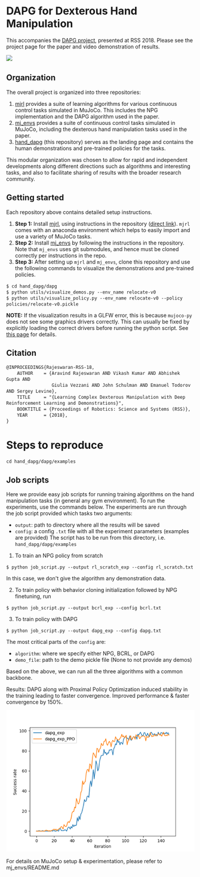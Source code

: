 # DAPG for Dexterous Hand Manipulation

This accompanies the [DAPG project](https://sites.google.com/view/deeprl-dexterous-manipulation), presented at RSS 2018. Please see the project page for the paper and video demonstration of results.

<td><img src="assets/task_banner.jpg""></td>

## Organization

The overall project is organized into three repositories:

1. [mjrl](https://github.com/aravindr93/mjrl) provides a suite of learning algorithms for various continuous control tasks simulated in MuJoCo. This includes the NPG implementation and the DAPG algorithm used in the paper.
2. [mj_envs](https://github.com/vikashplus/mj_envs) provides a suite of continuous control tasks simulated in MuJoCo, including the dexterous hand manipulation tasks used in the paper.
3. [hand_dapg](https://github.com/aravindr93/hand_dapg) (this repository) serves as the landing page and contains the human demonstrations and pre-trained policies for the tasks.

This modular organization was chosen to allow for rapid and independent developments along different directions such as algorithms and interesting tasks, and also to facilitate sharing of results with the broader research community.

## Getting started

Each repository above contains detailed setup instructions. 
1. **Step 1:** Install [mjrl](https://github.com/aravindr93/mjrl), using instructions in the repository ([direct link](https://github.com/aravindr93/mjrl/tree/master/setup)). `mjrl` comes with an anaconda environment which helps to easily import and use a variety of MuJoCo tasks.
2. **Step 2:** Install [mj_envs](https://github.com/vikashplus/mj_envs) by following the instructions in the repository. Note that `mj_envs` uses git submodules, and hence must be cloned correctly per instructions in the repo.
3. **Step 3:** After setting up `mjrl` and `mj_envs`, clone this repository and use the following commands to visualize the demonstrations and pre-trained policies.

```
$ cd hand_dapg/dapg
$ python utils/visualize_demos.py --env_name relocate-v0
$ python utils/visualize_policy.py --env_name relocate-v0 --policy policies/relocate-v0.pickle
```

**NOTE:** If the visualization results in a GLFW error, this is because `mujoco-py` does not see some graphics drivers correctly. This can usually be fixed by explicitly loading the correct drivers before running the python script. See [this page](https://github.com/aravindr93/mjrl/tree/master/setup#known-issues) for details.

## Citation

```
@INPROCEEDINGS{Rajeswaran-RSS-18,
    AUTHOR    = {Aravind Rajeswaran AND Vikash Kumar AND Abhishek Gupta AND
                 Giulia Vezzani AND John Schulman AND Emanuel Todorov AND Sergey Levine},
    TITLE     = "{Learning Complex Dexterous Manipulation with Deep Reinforcement Learning and Demonstrations}",
    BOOKTITLE = {Proceedings of Robotics: Science and Systems (RSS)},
    YEAR      = {2018},
}
```

# Steps to reproduce
```
cd hand_dapg/dapg/examples
```
## Job scripts

Here we provide easy job scripts for running training algorithms on the hand manipulation tasks (in general any gym environment). To run the experiments, use the commands below. The experiments are run through the job script provided which tasks two arguments:
- `output`: path to directory where all the results will be saved
- `config`: a config `.txt` file with all the experiment parameters (examples are provided)
The script has to be run from this directory, i.e. `hand_dapg/dapg/examples` 

1. To train an NPG policy from scratch
```
$ python job_script.py --output rl_scratch_exp --config rl_scratch.txt
```
In this case, we don't give the algorithm any demonstration data.

2. To train policy with behavior cloning initialization followed by NPG finetuning, run
```
$ python job_script.py --output bcrl_exp --config bcrl.txt
```

3. To train policy with DAPG
```
$ python job_script.py --output dapg_exp --config dapg.txt
```

The most critical parts of the `config` are:
- `algorithm`: where we specify either NPG, BCRL, or DAPG
- `demo_file`: path to the demo pickle file (None to not provide any demos)

Based on the above, we can run all the three algorithms with a common backbone.

Results:
DAPG along with Proximal Policy Optimization induced stability in the training leading to faster convergence.
Improved performance & faster convergence by 150%.

![DAPG_PPO_comparison](hand_dapg/dapg/examples/compare_dapg_ppo.png)

For details on MuJoCo setup & experimentation, please refer to mj_envs/README.md
